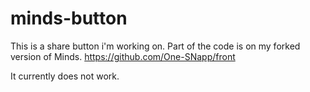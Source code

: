 # minds-button
This is a share button i'm working on. Part of the code is on my forked version of Minds.
https://github.com/One-SNapp/front

It currently does not work.
